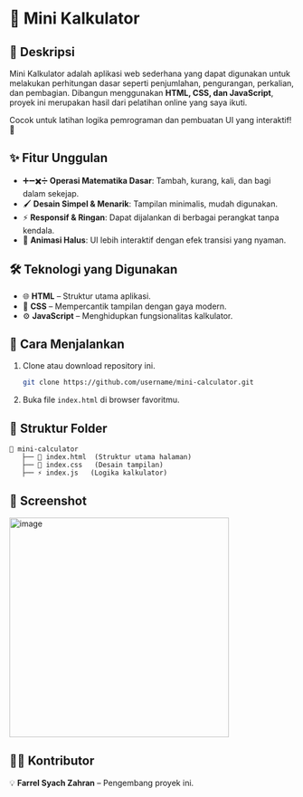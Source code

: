 # 🔢 Mini Kalkulator

## 📌 Deskripsi
Mini Kalkulator adalah aplikasi web sederhana yang dapat digunakan untuk melakukan perhitungan dasar seperti penjumlahan, pengurangan, perkalian, dan pembagian. Dibangun menggunakan **HTML, CSS, dan JavaScript**, proyek ini merupakan hasil dari pelatihan online yang saya ikuti.

Cocok untuk latihan logika pemrograman dan pembuatan UI yang interaktif! 🎯

## ✨ Fitur Unggulan
- ➕➖✖️➗ **Operasi Matematika Dasar**: Tambah, kurang, kali, dan bagi dalam sekejap.
- 🖌 **Desain Simpel & Menarik**: Tampilan minimalis, mudah digunakan.
- ⚡ **Responsif & Ringan**: Dapat dijalankan di berbagai perangkat tanpa kendala.
- 🎨 **Animasi Halus**: UI lebih interaktif dengan efek transisi yang nyaman.

## 🛠 Teknologi yang Digunakan
- 🌐 **HTML** – Struktur utama aplikasi.
- 🎨 **CSS** – Mempercantik tampilan dengan gaya modern.
- ⚙️ **JavaScript** – Menghidupkan fungsionalitas kalkulator.

## 🚀 Cara Menjalankan
1. Clone atau download repository ini.
   ```sh
   git clone https://github.com/username/mini-calculator.git
   ```
2. Buka file `index.html` di browser favoritmu.

## 📂 Struktur Folder
```
📂 mini-calculator
   ├── 📄 index.html  (Struktur utama halaman)
   ├── 🎨 index.css   (Desain tampilan)
   ├── ⚡ index.js   (Logika kalkulator)
```

## 📸 Screenshot
<img width="388" alt="image" src="https://github.com/user-attachments/assets/49006d5a-6e50-4ad4-94b6-685f967ef23d" />


## 👨‍💻 Kontributor
💡 **Farrel Syach Zahran** – Pengembang proyek ini.
